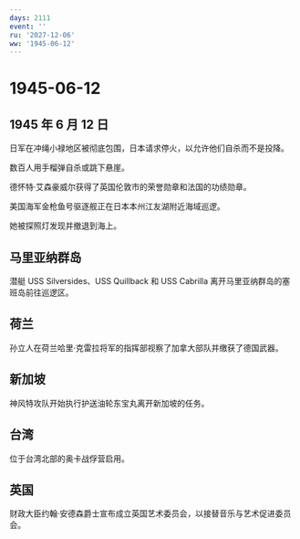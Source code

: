 ```yaml
---
days: 2111
event: ''
ru: '2027-12-06'
ww: '1945-06-12'
---
```


# 1945-06-12

## 1945 年 6 月 12 日

日军在冲绳小禄地区被彻底包围，日本请求停火，以允许他们自杀而不是投降。

数百人用手榴弹自杀或跳下悬崖。

德怀特·艾森豪威尔获得了英国伦敦市的荣誉勋章和法国的功绩勋章。

美国海军金枪鱼号驱逐舰正在日本本州江友湖附近海域巡逻。

她被探照灯发现并撤退到海上。

## 马里亚纳群岛

潜艇 USS Silversides、USS Quillback 和 USS Cabrilla
离开马里亚纳群岛的塞班岛前往巡逻区。

## 荷兰

孙立人在荷兰哈里·克雷拉将军的指挥部视察了加拿大部队并缴获了德国武器。

## 新加坡

神风特攻队开始执行护送油轮东宝丸离开新加坡的任务。

## 台湾

位于台湾北部的奥卡战俘营启用。

## 英国

财政大臣约翰·安德森爵士宣布成立英国艺术委员会，以接替音乐与艺术促进委员会。